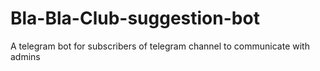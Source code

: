 # Bla-Bla-Club-suggestion-bot
A telegram bot for subscribers of telegram channel to communicate with admins
